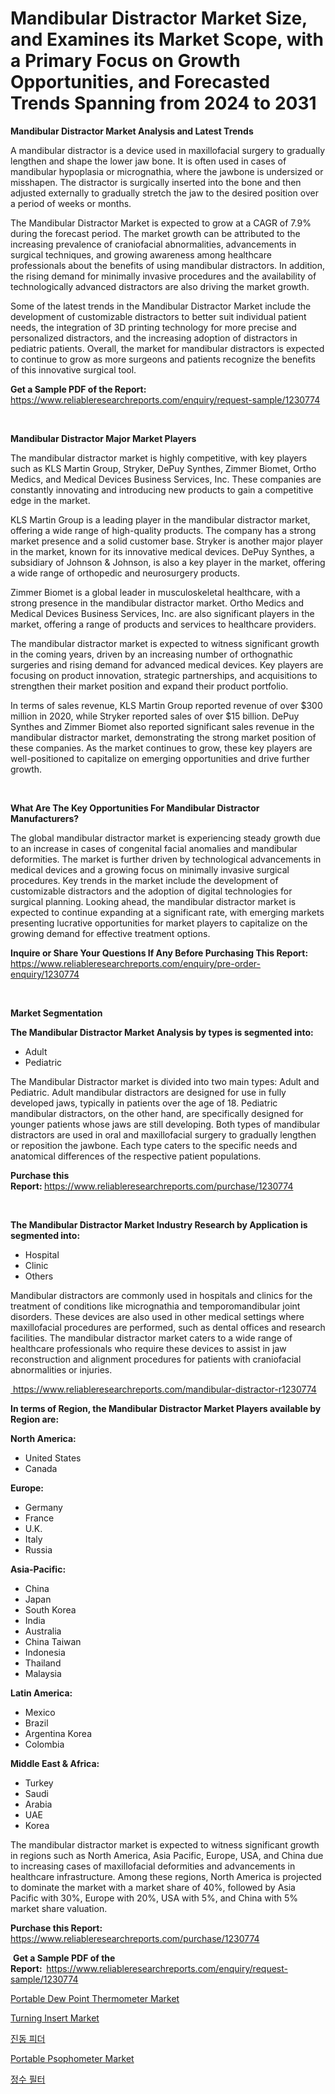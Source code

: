 <p><h1>Mandibular Distractor Market Size, and Examines its Market Scope, with a Primary Focus on Growth Opportunities, and Forecasted Trends Spanning from 2024 to 2031</h1></p><p><strong>Mandibular Distractor Market Analysis and Latest Trends</strong></p>
<p><p>A mandibular distractor is a device used in maxillofacial surgery to gradually lengthen and shape the lower jaw bone. It is often used in cases of mandibular hypoplasia or micrognathia, where the jawbone is undersized or misshapen. The distractor is surgically inserted into the bone and then adjusted externally to gradually stretch the jaw to the desired position over a period of weeks or months.</p><p>The Mandibular Distractor Market is expected to grow at a CAGR of 7.9% during the forecast period. The market growth can be attributed to the increasing prevalence of craniofacial abnormalities, advancements in surgical techniques, and growing awareness among healthcare professionals about the benefits of using mandibular distractors. In addition, the rising demand for minimally invasive procedures and the availability of technologically advanced distractors are also driving the market growth.</p><p>Some of the latest trends in the Mandibular Distractor Market include the development of customizable distractors to better suit individual patient needs, the integration of 3D printing technology for more precise and personalized distractors, and the increasing adoption of distractors in pediatric patients. Overall, the market for mandibular distractors is expected to continue to grow as more surgeons and patients recognize the benefits of this innovative surgical tool.</p></p>
<p><strong>Get a Sample PDF of the Report:&nbsp;</strong> <a href="https://www.reliableresearchreports.com/enquiry/request-sample/1230774">https://www.reliableresearchreports.com/enquiry/request-sample/1230774</a></p>
<p>&nbsp;</p>
<p><strong>Mandibular Distractor Major Market Players</strong></p>
<p><p>The mandibular distractor market is highly competitive, with key players such as KLS Martin Group, Stryker, DePuy Synthes, Zimmer Biomet, Ortho Medics, and Medical Devices Business Services, Inc. These companies are constantly innovating and introducing new products to gain a competitive edge in the market.</p><p>KLS Martin Group is a leading player in the mandibular distractor market, offering a wide range of high-quality products. The company has a strong market presence and a solid customer base. Stryker is another major player in the market, known for its innovative medical devices. DePuy Synthes, a subsidiary of Johnson & Johnson, is also a key player in the market, offering a wide range of orthopedic and neurosurgery products.</p><p>Zimmer Biomet is a global leader in musculoskeletal healthcare, with a strong presence in the mandibular distractor market. Ortho Medics and Medical Devices Business Services, Inc. are also significant players in the market, offering a range of products and services to healthcare providers.</p><p>The mandibular distractor market is expected to witness significant growth in the coming years, driven by an increasing number of orthognathic surgeries and rising demand for advanced medical devices. Key players are focusing on product innovation, strategic partnerships, and acquisitions to strengthen their market position and expand their product portfolio.</p><p>In terms of sales revenue, KLS Martin Group reported revenue of over $300 million in 2020, while Stryker reported sales of over $15 billion. DePuy Synthes and Zimmer Biomet also reported significant sales revenue in the mandibular distractor market, demonstrating the strong market position of these companies. As the market continues to grow, these key players are well-positioned to capitalize on emerging opportunities and drive further growth.</p></p>
<p>&nbsp;</p>
<p><strong>What Are The Key Opportunities For Mandibular Distractor Manufacturers?</strong></p>
<p><p>The global mandibular distractor market is experiencing steady growth due to an increase in cases of congenital facial anomalies and mandibular deformities. The market is further driven by technological advancements in medical devices and a growing focus on minimally invasive surgical procedures. Key trends in the market include the development of customizable distractors and the adoption of digital technologies for surgical planning. Looking ahead, the mandibular distractor market is expected to continue expanding at a significant rate, with emerging markets presenting lucrative opportunities for market players to capitalize on the growing demand for effective treatment options.</p></p>
<p><strong>Inquire or Share Your Questions If Any Before Purchasing This Report:</strong> <a href="https://www.reliableresearchreports.com/enquiry/pre-order-enquiry/1230774">https://www.reliableresearchreports.com/enquiry/pre-order-enquiry/1230774</a></p>
<p>&nbsp;</p>
<p><strong>Market Segmentation</strong></p>
<p><strong>The Mandibular Distractor Market Analysis by types is segmented into:</strong></p>
<p><ul><li>Adult</li><li>Pediatric</li></ul></p>
<p><p>The Mandibular Distractor market is divided into two main types: Adult and Pediatric. Adult mandibular distractors are designed for use in fully developed jaws, typically in patients over the age of 18. Pediatric mandibular distractors, on the other hand, are specifically designed for younger patients whose jaws are still developing. Both types of mandibular distractors are used in oral and maxillofacial surgery to gradually lengthen or reposition the jawbone. Each type caters to the specific needs and anatomical differences of the respective patient populations.</p></p>
<p><strong>Purchase this Report:&nbsp;</strong><a href="https://www.reliableresearchreports.com/purchase/1230774">https://www.reliableresearchreports.com/purchase/1230774</a></p>
<p>&nbsp;</p>
<p><strong>The Mandibular Distractor Market Industry Research by Application is segmented into:</strong></p>
<p><ul><li>Hospital</li><li>Clinic</li><li>Others</li></ul></p>
<p><p>Mandibular distractors are commonly used in hospitals and clinics for the treatment of conditions like micrognathia and temporomandibular joint disorders. These devices are also used in other medical settings where maxillofacial procedures are performed, such as dental offices and research facilities. The mandibular distractor market caters to a wide range of healthcare professionals who require these devices to assist in jaw reconstruction and alignment procedures for patients with craniofacial abnormalities or injuries.</p></p>
<p><a href="https://www.reliableresearchreports.com/mandibular-distractor-r1230774">&nbsp;https://www.reliableresearchreports.com/mandibular-distractor-r1230774</a></p>
<p><strong>In terms of Region, the Mandibular Distractor Market Players available by Region are:</strong></p>
<p>
    <p> <strong> North America: </strong>
        <ul>
            <li>United States</li>
            <li>Canada</li>
        </ul>
        </p> 
    <p> <strong> Europe: </strong>
        <ul>
            <li>Germany</li>
            <li>France</li>
            <li>U.K.</li>
            <li>Italy</li>
            <li>Russia</li>
        </ul>
        </p> 
    <p> <strong> Asia-Pacific: </strong>
        <ul>
            <li>China</li>
            <li>Japan</li>
            <li>South Korea</li>
            <li>India</li>
            <li>Australia</li>
            <li>China Taiwan</li>
            <li>Indonesia</li>
            <li>Thailand</li>
            <li>Malaysia</li>
        </ul>
        </p> 
    <p> <strong> Latin America: </strong>
        <ul>
            <li>Mexico</li>
            <li>Brazil</li>
            <li>Argentina Korea</li>
            <li>Colombia</li>
        </ul>
        </p> 
    <p> <strong> Middle East & Africa: </strong>
        <ul>
            <li>Turkey</li>
            <li>Saudi</li>
            <li>Arabia</li>
            <li>UAE</li>
            <li>Korea</li>
        </ul>
    </p>
    </p>
<p><p>The mandibular distractor market is expected to witness significant growth in regions such as North America, Asia Pacific, Europe, USA, and China due to increasing cases of maxillofacial deformities and advancements in healthcare infrastructure. Among these regions, North America is projected to dominate the market with a market share of 40%, followed by Asia Pacific with 30%, Europe with 20%, USA with 5%, and China with 5% market share valuation.</p></p>
<p><strong>Purchase this Report: </strong><a href="https://www.reliableresearchreports.com/purchase/1230774">https://www.reliableresearchreports.com/purchase/1230774</a></p>
<p>&nbsp;<strong>Get a Sample PDF of the Report:&nbsp;&nbsp;</strong><a href="https://www.reliableresearchreports.com/enquiry/request-sample/1230774">https://www.reliableresearchreports.com/enquiry/request-sample/1230774</a></p>
<p><strong></strong></p>
<p><p><a href="https://github.com/EveKerluke2023/Market-Research-Report-List-1/blob/main/portable-dew-point-thermometer-market.md">Portable Dew Point Thermometer Market</a></p><p><a href="https://issuu.com/reportprime-2/docs/turning-insert-market-size-2030.pptx">Turning Insert Market</a></p><p><a href="https://github.com/vanessagrant665567/Market-Research-Report-List-1/blob/main/7216510181487.md">진동 피더</a></p><p><a href="https://github.com/msbsaifansami/Market-Research-Report-List-1/blob/main/portable-psophometer-market.md">Portable Psophometer Market</a></p><p><a href="https://github.com/rrmadityapu/Market-Research-Report-List-1/blob/main/7517246181488.md">정수 필터</a></p></p>
